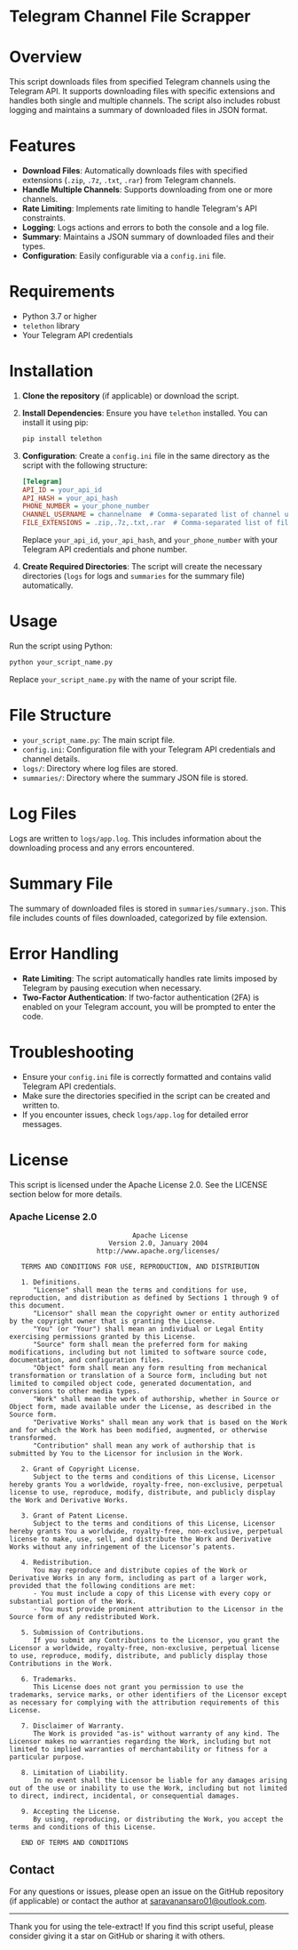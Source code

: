 # Telegram Channel File Scrapper

# Overview

This script downloads files from specified Telegram channels using the Telegram API. It supports downloading files with specific extensions and handles both single and multiple channels. The script also includes robust logging and maintains a summary of downloaded files in JSON format.

# Features

- **Download Files**: Automatically downloads files with specified extensions (`.zip`, `.7z`, `.txt`, `.rar`) from Telegram channels.
- **Handle Multiple Channels**: Supports downloading from one or more channels.
- **Rate Limiting**: Implements rate limiting to handle Telegram's API constraints.
- **Logging**: Logs actions and errors to both the console and a log file.
- **Summary**: Maintains a JSON summary of downloaded files and their types.
- **Configuration**: Easily configurable via a `config.ini` file.

# Requirements

- Python 3.7 or higher
- `telethon` library
- Your Telegram API credentials

# Installation

1. **Clone the repository** (if applicable) or download the script.

2. **Install Dependencies**:
   Ensure you have `telethon` installed. You can install it using pip:

   ```bash
   pip install telethon
   ```

3. **Configuration**:
   Create a `config.ini` file in the same directory as the script with the following structure:

   ```ini
   [Telegram]
   API_ID = your_api_id
   API_HASH = your_api_hash
   PHONE_NUMBER = your_phone_number
   CHANNEL_USERNAME = channelname  # Comma-separated list of channel username
   FILE_EXTENSIONS = .zip,.7z,.txt,.rar  # Comma-separated list of file extensions to download
   ```

   Replace `your_api_id`, `your_api_hash`, and `your_phone_number` with your Telegram API credentials and phone number.

4. **Create Required Directories**:
   The script will create the necessary directories (`logs` for logs and `summaries` for the summary file) automatically.

# Usage

Run the script using Python:

```bash
python your_script_name.py
```

Replace `your_script_name.py` with the name of your script file.

# File Structure

- `your_script_name.py`: The main script file.
- `config.ini`: Configuration file with your Telegram API credentials and channel details.
- `logs/`: Directory where log files are stored.
- `summaries/`: Directory where the summary JSON file is stored.

# Log Files

Logs are written to `logs/app.log`. This includes information about the downloading process and any errors encountered.

# Summary File

The summary of downloaded files is stored in `summaries/summary.json`. This file includes counts of files downloaded, categorized by file extension.

# Error Handling

- **Rate Limiting**: The script automatically handles rate limits imposed by Telegram by pausing execution when necessary.
- **Two-Factor Authentication**: If two-factor authentication (2FA) is enabled on your Telegram account, you will be prompted to enter the code.

# Troubleshooting

- Ensure your `config.ini` file is correctly formatted and contains valid Telegram API credentials.
- Make sure the directories specified in the script can be created and written to.
- If you encounter issues, check `logs/app.log` for detailed error messages.

# License

This script is licensed under the Apache License 2.0. See the LICENSE section below for more details.

### Apache License 2.0

```
                               Apache License
                         Version 2.0, January 2004
                      http://www.apache.org/licenses/

   TERMS AND CONDITIONS FOR USE, REPRODUCTION, AND DISTRIBUTION

   1. Definitions.
      "License" shall mean the terms and conditions for use, reproduction, and distribution as defined by Sections 1 through 9 of this document.
      "Licensor" shall mean the copyright owner or entity authorized by the copyright owner that is granting the License.
      "You" (or "Your") shall mean an individual or Legal Entity exercising permissions granted by this License.
      "Source" form shall mean the preferred form for making modifications, including but not limited to software source code, documentation, and configuration files.
      "Object" form shall mean any form resulting from mechanical transformation or translation of a Source form, including but not limited to compiled object code, generated documentation, and conversions to other media types.
      "Work" shall mean the work of authorship, whether in Source or Object form, made available under the License, as described in the Source form.
      "Derivative Works" shall mean any work that is based on the Work and for which the Work has been modified, augmented, or otherwise transformed.
      "Contribution" shall mean any work of authorship that is submitted by You to the Licensor for inclusion in the Work.

   2. Grant of Copyright License.
      Subject to the terms and conditions of this License, Licensor hereby grants You a worldwide, royalty-free, non-exclusive, perpetual license to use, reproduce, modify, distribute, and publicly display the Work and Derivative Works.

   3. Grant of Patent License.
      Subject to the terms and conditions of this License, Licensor hereby grants You a worldwide, royalty-free, non-exclusive, perpetual license to make, use, sell, and distribute the Work and Derivative Works without any infringement of the Licensor’s patents.

   4. Redistribution.
      You may reproduce and distribute copies of the Work or Derivative Works in any form, including as part of a larger work, provided that the following conditions are met:
      - You must include a copy of this License with every copy or substantial portion of the Work.
      - You must provide prominent attribution to the Licensor in the Source form of any redistributed Work.

   5. Submission of Contributions.
      If you submit any Contributions to the Licensor, you grant the Licensor a worldwide, royalty-free, non-exclusive, perpetual license to use, reproduce, modify, distribute, and publicly display those Contributions in the Work.

   6. Trademarks.
      This License does not grant you permission to use the trademarks, service marks, or other identifiers of the Licensor except as necessary for complying with the attribution requirements of this License.

   7. Disclaimer of Warranty.
      The Work is provided "as-is" without warranty of any kind. The Licensor makes no warranties regarding the Work, including but not limited to implied warranties of merchantability or fitness for a particular purpose.

   8. Limitation of Liability.
      In no event shall the Licensor be liable for any damages arising out of the use or inability to use the Work, including but not limited to direct, indirect, incidental, or consequential damages.

   9. Accepting the License.
      By using, reproducing, or distributing the Work, you accept the terms and conditions of this License.

   END OF TERMS AND CONDITIONS
```

## Contact

For any questions or issues, please open an issue on the GitHub repository (if applicable) or contact the author at saravanansaro01@outlook.com.

---

Thank you for using the tele-extract! If you find this script useful, please consider giving it a star on GitHub or sharing it with others.
